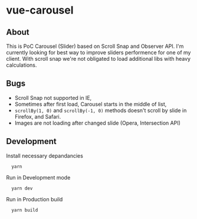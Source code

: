 # vue-carousel

## About
This is PoC Carousel (Slider) based on Scroll Snap and Observer API. I'm currently looking for best way to improve sliders performence for one of my client. With scroll snap we're not obligated to load additional libs with heavy calculations.

## Bugs
- Scroll Snap not supported in IE,
- Sometimes after first load, Carousel starts in the middle of list,
- `scrollBy(1, 0)` and `scrollBy(-1, 0)` methods doesn't scroll by slide in Firefox, and Safari.
- Images are not loading after changed slide (Opera, Intersection API)

## Development

Install necessary depandancies
```
  yarn
```

Run in Development mode
```
  yarn dev
```

Run in Production build
```
  yarn build
```
